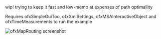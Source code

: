 wip! trying to keep it fast and low-memo at expenses of path optimallity

Requires ofxSimpleGuiToo, ofxXmlSettings, ofxMSAInteractiveObject and ofxTimeMeasurements to run the example

![ofxMapRouting screenshot](http://farm9.staticflickr.com/8156/7562395360_948b558b79_o.png)


